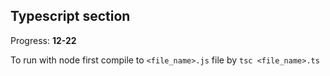 ## Typescript section

Progress: **12-22**

To run with node first compile to `<file_name>.js` file by `tsc <file_name>.ts`